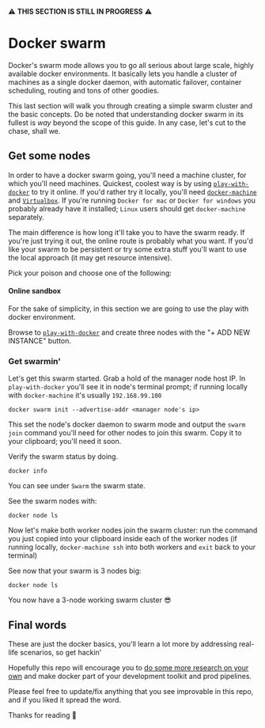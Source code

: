 

 :warning: **THIS SECTION IS STILL IN PROGRESS** :warning:



# Docker swarm

Docker's swarm mode allows you to go all serious about large scale, highly available docker environments. It basically lets you handle a cluster of machines as a single docker daemon, with automatic failover, container scheduling, routing and tons of other goodies.

This last section will walk you through creating a simple swarm cluster and the basic concepts. Do be noted that understanding docker swarm in its fullest is *way* beyond the scope of this guide. In any case, let's cut to the chase, shall we.

## Get some nodes

In order to have a docker swarm going, you'll need a machine cluster, for which you'll need machines. Quickest, coolest way is by using [`play-with-docker`](http://play-with-docker.com/) to try it online. If you'd rather try it locally, you'll need [`docker-machine`](https://docs.docker.com/machine/) and [`Virtualbox`](https://www.virtualbox.org/). If you're running `Docker for mac` or `Docker for windows` you probably already have it installed; `Linux` users should get `docker-machine` separately.

The main difference is how long it'll take you to have the swarm ready. If you're just trying it out, the online route is probably what you want. If you'd like your swarm to be persistent or try some extra stuff you'll want to use the local approach (it may get resource intensive).

Pick your poison and choose one of the following:

#### Online sandbox

For the sake of simplicity, in this section we are going to use the play with docker environment.

Browse to [`play-with-docker`](http://play-with-docker.com/) and create three nodes with the "+ ADD NEW INSTANCE" button.


### Get swarmin'

Let's get this swarm started. Grab a hold of the manager node host IP. In `play-with-docker` you'll see it in node's terminal prompt; if running locally with `docker-machine` it's usually `192.168.99.100`

```
docker swarm init --advertise-addr <manager node's ip>
```

This set the node's docker daemon to swarm mode and output the `swarm join` command you'll need for other nodes to join this swarm. Copy it to your clipboard; you'll need it soon.

Verify the swarm status by doing.

```
docker info
```

You can see under `Swarm` the swarm state.

See the swarm nodes with:

```
docker node ls
```

Now let's make both worker nodes join the swarm cluster: run the command you just copied into your clipboard inside each of the worker nodes (if running locally, `docker-machine ssh` into both workers and `exit` back to your terminal)

See now that your swarm is 3 nodes big:

```
docker node ls
```

You now have a 3-node working swarm cluster 😎


## Final words

These are just the docker basics, you'll learn a lot more by addressing real-life scenarios, so get hackin'

Hopefully this repo will encourage you to [do some more research on your own](https://docs.docker.com) and make docker part of your development toolkit and prod pipelines.

Please feel free to update/fix anything that you see improvable in this repo, and if you liked it spread the word.

Thanks for reading 🙇
